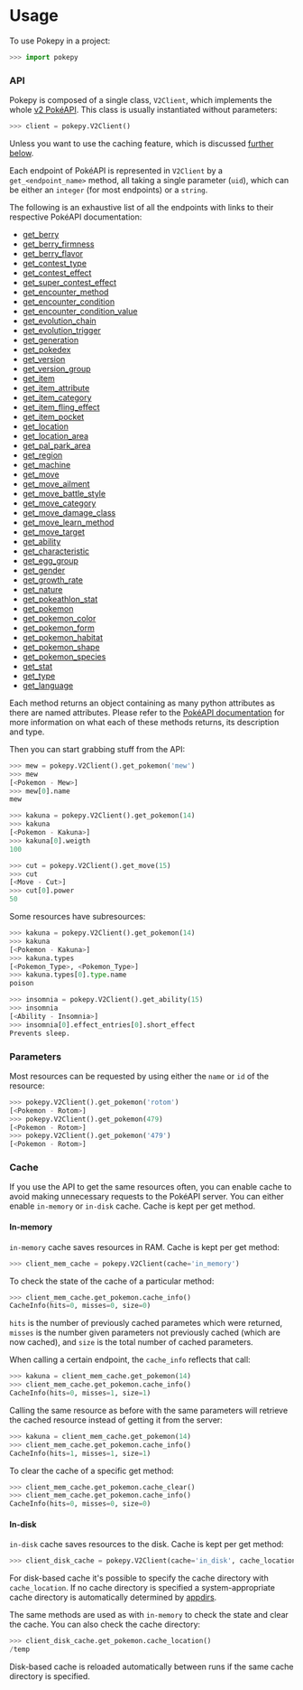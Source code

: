 # Usage
To use Pokepy in a project:
```python
>>> import pokepy
```

### API
Pokepy is composed of a single class, `V2Client`, which implements the whole 
[v2 PokéAPI](https://pokeapi.co/docs/v2.html).
This class is usually instantiated without parameters:
```python
>>> client = pokepy.V2Client()
```
Unless you want to use the caching feature, which is discussed [further below](#cache).

Each endpoint of PokéAPI is represented in `V2Client` by a `get_<endpoint_name>` method,
all taking a single parameter (`uid`), which can be either an `integer` (for most endpoints) or a `string`.

The following is an exhaustive list of all the endpoints with links to their respective PokéAPI documentation:

* [get_berry](https://pokeapi.co/docs/v2.html/#berries)
* [get_berry_firmness](https://pokeapi.co/docs/v2.html/#berry-firmnesses)
* [get_berry_flavor](https://pokeapi.co/docs/v2.html/#berry-flavors)
* [get_contest_type](https://pokeapi.co/docs/v2.html/#contest-types)
* [get_contest_effect](https://pokeapi.co/docs/v2.html/#contest-effects)
* [get_super_contest_effect](https://pokeapi.co/docs/v2.html/#super-contest-effects)
* [get_encounter_method](https://pokeapi.co/docs/v2.html/#encounter-methods)
* [get_encounter_condition](https://pokeapi.co/docs/v2.html/#encounter-conditions)
* [get_encounter_condition_value](https://pokeapi.co/docs/v2.html/#encounter-condition-values)
* [get_evolution_chain](https://pokeapi.co/docs/v2.html/#evolution-chains)
* [get_evolution_trigger](https://pokeapi.co/docs/v2.html/#evolution-triggers)
* [get_generation](https://pokeapi.co/docs/v2.html/#generations)
* [get_pokedex](https://pokeapi.co/docs/v2.html/#pokedexes)
* [get_version](https://pokeapi.co/docs/v2.html/#version)
* [get_version_group](https://pokeapi.co/docs/v2.html/#version-groups)
* [get_item](https://pokeapi.co/docs/v2.html/#item)
* [get_item_attribute](https://pokeapi.co/docs/v2.html/#item-attributes)
* [get_item_category](https://pokeapi.co/docs/v2.html/#item-categories)
* [get_item_fling_effect](https://pokeapi.co/docs/v2.html/#item-fling-effects)
* [get_item_pocket](https://pokeapi.co/docs/v2.html/#item-pockets)
* [get_location](https://pokeapi.co/docs/v2.html/#locations)
* [get_location_area](https://pokeapi.co/docs/v2.html/#location-areas)
* [get_pal_park_area](https://pokeapi.co/docs/v2.html/#pal-park-areas)
* [get_region](https://pokeapi.co/docs/v2.html/#regions)
* [get_machine](https://pokeapi.co/docs/v2.html/#machines)
* [get_move](https://pokeapi.co/docs/v2.html/#moves)
* [get_move_ailment](https://pokeapi.co/docs/v2.html/#move-ailments)
* [get_move_battle_style](https://pokeapi.co/docs/v2.html/#move-battle-styles)
* [get_move_category](https://pokeapi.co/docs/v2.html/#move-categories)
* [get_move_damage_class](https://pokeapi.co/docs/v2.html/#move-damage-classes)
* [get_move_learn_method](https://pokeapi.co/docs/v2.html/#move-learn-methods)
* [get_move_target](https://pokeapi.co/docs/v2.html/#move-targets)
* [get_ability](https://pokeapi.co/docs/v2.html/#abilities)
* [get_characteristic](https://pokeapi.co/docs/v2.html/#characteristics)
* [get_egg_group](https://pokeapi.co/docs/v2.html/#egg-groups)
* [get_gender](https://pokeapi.co/docs/v2.html/#genders)
* [get_growth_rate](https://pokeapi.co/docs/v2.html/#growth-rates)
* [get_nature](https://pokeapi.co/docs/v2.html/#natures)
* [get_pokeathlon_stat](https://pokeapi.co/docs/v2.html/#pokeathlon-stats)
* [get_pokemon](https://pokeapi.co/docs/v2.html/#pokemon)
* [get_pokemon_color](https://pokeapi.co/docs/v2.html/#pok%C3%A9mon-colors)
* [get_pokemon_form](https://pokeapi.co/docs/v2.html/#pok%C3%A9mon-forms)
* [get_pokemon_habitat](https://pokeapi.co/docs/v2.html/#pok%C3%A9mon-habitats)
* [get_pokemon_shape](https://pokeapi.co/docs/v2.html/#pok%C3%A9mon-shapes)
* [get_pokemon_species](https://pokeapi.co/docs/v2.html/#pok%C3%A9mon-species)
* [get_stat](https://pokeapi.co/docs/v2.html/#stats)
* [get_type](https://pokeapi.co/docs/v2.html/#types)
* [get_language](https://pokeapi.co/docs/v2.html/#languages)

Each method returns an object containing as many python attributes as there are named attributes.
Please refer to the [PokéAPI documentation](https://pokeapi.co/docs/v2.html/)
for more information on what each of these methods returns, its description and type.

Then you can start grabbing stuff from the API:
```python
>>> mew = pokepy.V2Client().get_pokemon('mew')
>>> mew
[<Pokemon - Mew>]
>>> mew[0].name
mew
```

```python
>>> kakuna = pokepy.V2Client().get_pokemon(14)
>>> kakuna
[<Pokemon - Kakuna>]
>>> kakuna[0].weigth
100
```

```python
>>> cut = pokepy.V2Client().get_move(15)
>>> cut
[<Move - Cut>]
>>> cut[0].power
50
```

Some resources have subresources:

```python
>>> kakuna = pokepy.V2Client().get_pokemon(14)
>>> kakuna
[<Pokemon - Kakuna>]
>>> kakuna.types
[<Pokemon_Type>, <Pokemon_Type>]
>>> kakuna.types[0].type.name
poison
```

```python
>>> insomnia = pokepy.V2Client().get_ability(15)
>>> insomnia
[<Ability - Insomnia>]
>>> insomnia[0].effect_entries[0].short_effect
Prevents sleep.
```

### Parameters
Most resources can be requested by using either the `name` or `id` of the resource:
```python
>>> pokepy.V2Client().get_pokemon('rotom')
[<Pokemon - Rotom>]
>>> pokepy.V2Client().get_pokemon(479)
[<Pokemon - Rotom>]
>>> pokepy.V2Client().get_pokemon('479')
[<Pokemon - Rotom>]
```

### Cache
If you use the API to get the same resources often,
you can enable cache to avoid making unnecessary requests to the PokéAPI server.
You can either enable `in-memory` or `in-disk` cache.
Cache is kept per get method.

#### In-memory
`in-memory` cache saves resources in RAM. Cache is kept per get method:
```python
>>> client_mem_cache = pokepy.V2Client(cache='in_memory')
```

To check the state of the cache of a particular method:
```python
>>> client_mem_cache.get_pokemon.cache_info()
CacheInfo(hits=0, misses=0, size=0)
```
`hits` is the number of previously cached parametes which were returned,
`misses` is the number given parameters not previously cached (which are now cached),
and `size` is the total number of cached parameters.

When calling a certain endpoint, the `cache_info` reflects that call:
```python
>>> kakuna = client_mem_cache.get_pokemon(14)
>>> client_mem_cache.get_pokemon.cache_info()
CacheInfo(hits=0, misses=1, size=1)
```

Calling the same resource as before with the same parameters will retrieve
the cached resource instead of getting it from the server:
```python
>>> kakuna = client_mem_cache.get_pokemon(14)
>>> client_mem_cache.get_pokemon.cache_info()
CacheInfo(hits=1, misses=1, size=1)
```

To clear the cache of a specific get method:
```python
>>> client_mem_cache.get_pokemon.cache_clear()
>>> client_mem_cache.get_pokemon.cache_info()
CacheInfo(hits=0, misses=0, size=0)
```

#### In-disk
`in-disk` cache saves resources to the disk. Cache is kept per get method:
```python
>>> client_disk_cache = pokepy.V2Client(cache='in_disk', cache_location='/temp')
```

For disk-based cache it's possible to specify the cache directory with `cache_location`.
If no cache directory is specified a system-appropriate cache directory is automatically determined by
[appdirs](https://pypi.org/project/appdirs/).
 
The same methods are used as with `in-memory` to check the state and clear the cache.
You can also check the cache directory:
```python
>>> client_disk_cache.get_pokemon.cache_location()
/temp
```

Disk-based cache is reloaded automatically between runs if the same cache directory is specified.
